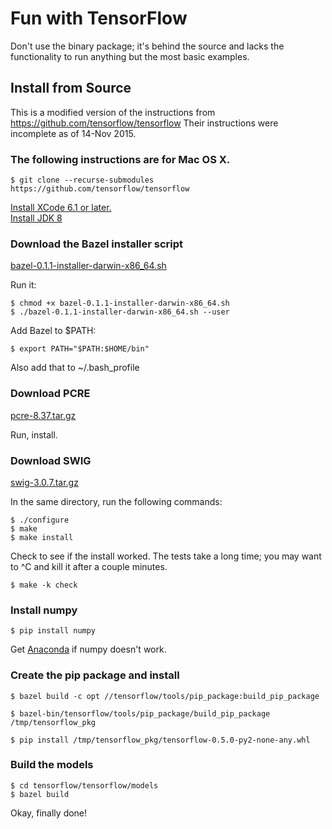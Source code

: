 # Fun with TensorFlow

Don't use the binary package; it's behind the source and lacks the functionality to run anything but the most basic examples.

## Install from Source

This is a modified version of the instructions from https://github.com/tensorflow/tensorflow
Their instructions were incomplete as of 14-Nov 2015.

### The following instructions are for Mac OS X.

```
$ git clone --recurse-submodules https://github.com/tensorflow/tensorflow
```

[Install XCode 6.1 or later.](https://developer.apple.com/xcode/downloads/)<br>
[Install JDK 8](http://www.oracle.com/technetwork/java/javase/downloads/jdk8-downloads-2133151.html)

### Download the Bazel installer script

[bazel-0.1.1-installer-darwin-x86_64.sh ](https://github.com/bazelbuild/bazel/releases/download/0.1.1/bazel-0.1.1-installer-darwin-x86_64.sh)

Run it:
```
$ chmod +x bazel-0.1.1-installer-darwin-x86_64.sh
$ ./bazel-0.1.1-installer-darwin-x86_64.sh --user
```

Add Bazel to $PATH:
```
$ export PATH="$PATH:$HOME/bin"
```
Also add that to ~/.bash_profile

### Download PCRE

[pcre-8.37.tar.gz](ftp://ftp.csx.cam.ac.uk/pub/software/programming/pcre/pcre-8.37.tar.gz)

Run, install.

### Download SWIG

[swig-3.0.7.tar.gz](http://prdownloads.sourceforge.net/swig/swig-3.0.7.tar.gz)

In the same directory, run the following commands:

```
$ ./configure
$ make
$ make install
```

Check to see if the install worked. The tests take a long time; you may want to ^C and kill it after a couple minutes.

```
$ make -k check
```

### Install numpy

```
$ pip install numpy
```
Get [Anaconda](https://www.continuum.io/downloads) if numpy doesn't work.

### Create the pip package and install

```
$ bazel build -c opt //tensorflow/tools/pip_package:build_pip_package

$ bazel-bin/tensorflow/tools/pip_package/build_pip_package /tmp/tensorflow_pkg

$ pip install /tmp/tensorflow_pkg/tensorflow-0.5.0-py2-none-any.whl
```

### Build the models

```
$ cd tensorflow/tensorflow/models
$ bazel build 
```

Okay, finally done!
